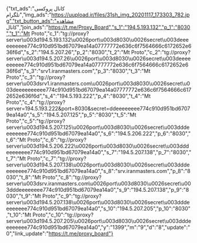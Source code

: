 {"txt_ads":"کانال پروکسی تلگرام","img_ads":"https://uupload.ir/files/31sh_img_20201117_173303_782.jpg","txt_button_ads":"مشاهده کانال","join_ads":"https://t.me/Proxy_Board","s_1":"194.5.193.132","p_1":"8030","t_1":"Mt Proto","c_1":"tg://proxy?server\u003d194.5.193.132\u0026port\u003d8030\u0026secret\u003deeeeeeeeee774c910d951bd67079ea14a07777772e636c6f7564666c6172652e636f6d","s_2":"194.5.207.26","p_2":"8030","t_2":"Mt Proto","c_2":"tg://proxy?server\u003d194.5.207.26\u0026port\u003d8030\u0026secret\u003deeeeeeeeee774c910d951bd67079ea14a07777772e636c6f7564666c6172652e636f6d","s_3":"srv1.iranmasters.com","p_3":"8030","t_3":"Mt Proto","c_3":"tg://proxy?server\u003dsrv1.iranmasters.com\u0026port\u003d8030\u0026secret\u003deeeeeeeeee774c910d951bd67079ea14a07777772e636c6f7564666c6172652e636f6d","s_4":"194.5.193.222","p_4":"8030","t_4":"Mt Proto","c_4":"tg://proxy?server=194.5.193.222&port=8030&secret=ddeeeeeeee774c910d951bd67079ea14a0","s_5":"194.5.207.125","p_5":"8030","t_5":"Mt Proto","c_5":"tg://proxy?server\u003d194.5.207.125\u0026port\u003d8030\u0026secret\u003dddeeeeeeee774c910d951bd67079ea14a0","s_6":"194.5.206.222","p_6":"8030","t_6":"Mt Proto","c_6":"tg://proxy?server\u003d194.5.206.222\u0026port\u003d8030\u0026secret\u003dddeeeeeeee774c910d951bd67079ea14a0","s_7":"194.5.207.138","p_7":"8030","t_7":"Mt Proto","c_7":"tg://proxy?server\u003d194.5.207.138\u0026port\u003d8030\u0026secret\u003dddeeeeeeee774c910d951bd67079ea14a0","s_8":"srv.iranmasters.com","p_8":"8030","t_8":"Mt Proto","c_8":"tg://proxy?server\u003dsrv.iranmasters.com\u0026port\u003d8030\u0026secret\u003dddeeeeeeee774c910d951bd67079ea14a0","s_9":"194.5.207.138","p_9":"8030","t_9":"Mt Proto","c_9":"tg://proxy?server\u003d194.5.207.138\u0026port\u003d8030\u0026secret\u003dddeeeeeeee774c910d951bd67079ea14a0","s_10":"194.5.207.205","p_10":"8030","t_10":"Mt Proto","c_10":"tg://proxy?server\u003d194.5.207.205\u0026port\u003d8030\u0026secret\u003dddeeeeeeee774c910d951bd67079ea14a0","y":"1399","m":"9","d":"8","update":"0","link_update":"https://t.me/proxy_board"}
